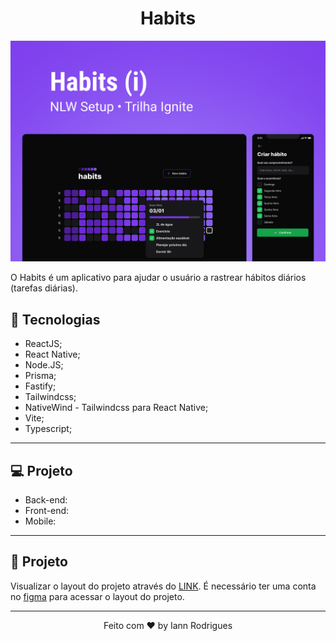 <h1 align="center"> Habits </h1>

<div align="center">
  <img src=".github/habits.png" alt="" />
</div>

O Habits é um aplicativo para ajudar o usuário a rastrear hábitos diários (tarefas diárias).

## :rocket: Tecnologias

  - ReactJS;
  - React Native;
  - Node.JS;
  - Prisma;
  - Fastify;
  - Tailwindcss;
  - NativeWind - Tailwindcss para React Native;
  - Vite;
  - Typescript;
---

## :computer: Projeto

  - Back-end:
  - Front-end:
  - Mobile: 
---

## 🔖 Projeto

Visualizar o layout do projeto através do [LINK](https://www.figma.com/file/LV06lW0RPNPoV39LRoCEc7/nlw-setup%3A-Habits?node-id=6%3A344&t=RX7YxUcVVysUZn97-1). É necessário ter uma conta no [figma](https://www.figma.com/) para acessar o layout do projeto.

---

<p align="center">Feito com ♥ by Iann Rodrigues</p>
